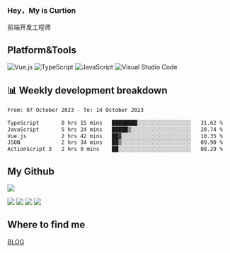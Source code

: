 ### Hey，My is Curtion
前端开发工程师
## Platform&Tools

![Vue.js](https://img.shields.io/badge/-Vue.js-4FC08D?style=flat-square&logo=Vue.js&logoColor=white)
![TypeScript](https://img.shields.io/badge/-TypeScript-007ACC?style=flat-square&logo=typescript&logoColor=white)
![JavaScript](https://img.shields.io/badge/-JavaScript-F7DF1E?style=flat-square&logo=javascript&logoColor=black)
![Visual Studio Code](https://img.shields.io/badge/-VSCode-007ACC?style=flat-square&logo=Visual-Studio-Code&logoColor=white)

## 📊 Weekly development breakdown

<!--START_SECTION:waka-->

```txt
From: 07 October 2023 - To: 14 October 2023

TypeScript       8 hrs 15 mins   ████████░░░░░░░░░░░░░░░░░   31.62 %
JavaScript       5 hrs 24 mins   █████▒░░░░░░░░░░░░░░░░░░░   20.74 %
Vue.js           2 hrs 42 mins   ██▓░░░░░░░░░░░░░░░░░░░░░░   10.35 %
JSON             2 hrs 34 mins   ██▒░░░░░░░░░░░░░░░░░░░░░░   09.90 %
ActionScript 3   2 hrs 9 mins    ██░░░░░░░░░░░░░░░░░░░░░░░   08.29 %
```

<!--END_SECTION:waka-->

## My Github

![](http://github-profile-summary-cards.vercel.app/api/cards/profile-details?username=curtion&theme=nord_bright)

![](http://github-profile-summary-cards.vercel.app/api/cards/stats?username=curtion&theme=nord_bright)
![](http://github-profile-summary-cards.vercel.app/api/cards/productive-time?username=curtion&theme=nord_bright&utcOffset=8)
![](http://github-profile-summary-cards.vercel.app/api/cards/repos-per-language?username=curtion&theme=nord_bright)
![](http://github-profile-summary-cards.vercel.app/api/cards/most-commit-language?username=curtion&theme=nord_bright)

## Where to find me

[BLOG](https://blog.3gxk.net)
